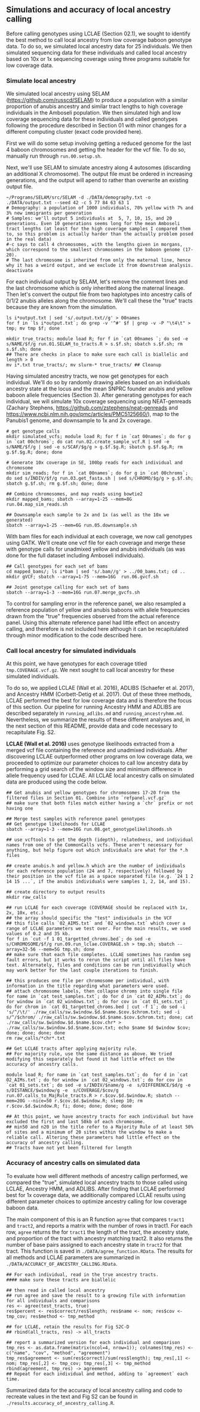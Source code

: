 ## Simulations and accuracy of local ancestry calling

Before calling genotypes using LCLAE (Section 02.1), we sought to identify the best method to call local ancestry from low coverage baboon genotype data. To do so, we simulated local ancestry data for 25 individuals. We then simulated sequencing data for these individuals and called local ancestry based on 10x or 1x sequencing coverage using three programs suitable for low coverage data. 


### Simulate local ancestry

We simulated local ancestry using SELAM (https://github.com/russcd/SELAM) to produce a population with a similar proportion of anubis ancestry and similar tract lengths to high coverage individuals in the Amboseli population. We then simulated high and low coverage sequencing data for these individuals and called genotypes following the procedure described in Section 01 with minor changes for a different computing cluster (exact code provided here). 

First we will do some setup involving getting a reduced genome for the last 4 baboon chromosomes and getting the header for the vcf file. To do so, manually run through `run.00.setup.sh`. 

Next, we'll use SELAM to simulate ancestry along 4 autosomes (discarding an additional X chromosome). The output file must be ordered in increasing generations, and the output will apend to rather than overwrite an existing output file. 

```console
~/Programs/SELAM/src/SELAM -d ./DATA/demography.txt -o ./DATA/output.txt --seed 42 -c 5 77 84 63 63 1
# Demography: a population of 1000 individuals, 70% yellow with 7% and 3% new immigrants per generation
# Samples: we'll output 5 individuals at  5, 7, 10, 15, and 20 generations. Even 10 generations seems long for the mean Amboseli tract lengths (at least for the high coverage samples I compared them to, so this problem is actually harder than the actually problem posed in the real data)
#-c says to call 4 chromosomes, with the lengths given in morgans, which correspond to the smallest chromosomes in the baboon genome (17-20).
# The last chromosome is inherited from only the maternal line, hence why it has a weird output, and we exclude it from downstream analysis. 
deactivate
```

For each individual output by SELAM, let's remove the comment lines and the last chromosome which is only inheritted along the maternal lineage. Then let's convert the output file from two haplotypes into ancestry calls of 0/1/2 anubis alleles along the chromosome. We'll call these the "true" tracts because they are known from the simulation. 

```console
ls i*output.txt | sed 's/.output.txt//g' > 00names 
for f in `ls i*output.txt`; do grep -v '^#' $f | grep -v -P "\t4\t" > tmp; mv tmp $f; done

mkdir true_tracts; module load R; for f in `cat 00names `; do sed -e s/NAME/$f/g run.01.SELAM_to_tracts.R > s.$f.sh; sbatch s.$f.sh; rm s.$f.sh; done
## There are checks in place to make sure each call is biallelic and length > 0
mv i*.txt true_tracts/; mv slurm-* true_tracts/ ## Cleanup
```

Having simulated ancestry tracts, we now get genotypes for each individual. We'll do so by randomly drawing alleles based on an individuals ancestry state at the locus and the mean SNPRC founder anubis and yellow baboon allele frequencies (Section 3). After generating genotypes for each individual, we will simulate 10x coverage sequencing using NEAT-genreads (Zachary Stephens, https://github.com/zstephens/neat-genreads and https://www.ncbi.nlm.nih.gov/pmc/articles/PMC5125660/), map to the Panubis1 genome, and downsample to 1x and 2x coverage. 

```console
# get genotype calls
mkdir simulated_vcfs; module load R; for f in `cat 00names`; do for g in `cat 00chroms`; do cat run.02.create_sample_vcf.R | sed -e s/NAME/$f/g | sed -e s/SCAF/$g/g > g.$f.$g.R; sbatch g.$f.$g.R; rm g.$f.$g.R; done; done 

# Generate 10x coverage in SE, 100bp reads for each individual and chromosome
mkdir sim_reads; for f in `cat 00names`; do for g in `cat 00chroms`; do sed s/INDIV/$f/g run.03.get_fasta.sh | sed s/CHROMO/$g/g > g.$f.sh; sbatch g.$f.sh; rm g.$f.sh; done; done

## Combine chromosomes, and map reads using bowtie2
mkdir mapped_bams; sbatch --array=1-25 --mem=8G run.04.map_sim_reads.sh

## Downsample each sample to 2x and 1x (as well as the 10x we generated)
sbatch --array=1-25 --mem=6G run.05.downsample.sh
```

With bam files for each individual at each coverage, we now call genotypes using GATK. We'll create one vcf file for each coverage and merge these with genotype calls for unadmixed yellow and anubis individuals (as was done for the full dataset including Amboseli individuals). 

```console
## Call genotypes for each set of bams
cd mapped_bams/; ls i*bam | sed 's/.bam//g' > ../00_bams.txt; cd ..
mkdir gVCF; sbatch --array=1-75 --mem=16G  run.06.gvcf.sh

## Joint genotype calling for each set of bams 
sbatch --array=1-3 --mem=16G run.07.merge_gvcfs.sh
```

To control for sampling error in the reference panel, we also resampled a reference population of yellow and anubis baboons with allele frequencies drawn from the "true" frequencies observed from the actual reference panel. Using this alternate reference panel had little effect on ancestry calling, and therefore is not included here although it can be recapitulated through minor modification to the code described here. 

### Call local ancestry for simulated individuals

At this point, we have genotypes for each coverage titled `tmp.COVERAGE.vcf.gz`. We next sought to call local ancestry for these simulated individuals. 

To do so, we applied LCLAE (Wall et al. 2016), ADLIBS (Schaefer et al. 2017), and Ancestry HMM (Corbett-Detig et al. 2017). Out of these three methods, LCLAE performed the best for low coverage data and is therefore the focus of this section. Our pipeline for running Ancestry HMM and ADLIBS are described separately in `running_adlibs.md` and `running_ancestryhmm.md`. Nevertheless, we summarize the results of these different analyses and, in the next section of this README, provide data and code necessary to recapitulate Fig. S2. 

**LCLAE (Wall et al. 2016)** uses genotype likelihoods extracted from a merged vcf file containing the reference and unadmixed individuals. After discovering LCLAE outperformed other programs on low coverage data, we proceeded to optimize our parameter choices to call low ancestry data by performing a grid search of the window size and minimum difference in allele frequency used for LCLAE. All LCLAE local ancestry calls on simulated data are produced using the code below. 

```console
## Get anubis and yellow genotypes for chromosomes 17-20 from the filtered files in Section 01. Combine into `refpanel.vcf.gz`
## make sure that both files match either having a `chr` prefix or not having one

## Merge test samples with reference panel genotypes
## Get genotype likelihoods for LCLAE
sbatch --array=1-3 --mem=16G run.08.get_genotypelikelihoods.sh

## use vcftools to get the depth (idepth), relatedness, and individual names from one of the CommonCalls vcfs. These aren't necessary for anything, but help figure out which individuals are what for the *.h files

## create anubis.h and yellow.h which are the number of individuals for each reference population (24 and 7, respectively) followed by their position in the vcf file as a space separated file (e.g. `24 1 2 14 15 ...`, if the anubis individuals were samples 1, 2, 14, and 15). 

## create directory to output results
mkdir raw_calls

## run LCLAE for each coverage (COVERAGE should be replaced with 1x, 2x, 10x, etc.)
## the array should specific the "test" individuals in the VCF
## this file calls `02_AIMS.txt` and `02_windows.txt` which cover a range of LCLAE parameters we test over. For the main results, we used values of 0.2 and 35 kb. 
for f in `cut -f 1 01_targetted_chroms.bed`; do sed -e s/CHROMOSOME/$f/g run.09.run_lclae.COVERAGE.sh > tmp.sh; sbatch --array=32-56 --mem=5G tmp.sh; done 
## make sure that each file completes. LCLAE sometimes has random seg fault errors, but it works to rerun the script until all files have text. Alternately, files and conditions can be run individually which may work better for the last couple iterations to finish. 

## this produces one file per chromosome per individual, with information in the title regarding what parameters were used. 
## attach chromosome labels, then collapse chroms into single file 
for name in `cat test_samples.txt`; do for d in `cat 02_AIMs.txt`; do for window in `cat 02_windows.txt`; do for cov in `cat 01_sets.txt`; do for chrom in `cat 01_targetted_chroms.bed | cut -f 1`; do sed -i 's/^/\t/' ./raw_calls/sw.$window.$d.$name.$cov.$chrom.txt; sed -i s/^/$chrom/ ./raw_calls/sw.$window.$d.$name.$cov.$chrom.txt; done; cat ./raw_calls/sw.$window.$d.$name.$cov.chr* > ./raw_calls/sw.$window.$d.$name.$cov.txt; echo $name $d $window $cov; done; done; done; done 
rm raw_calls/*chr*.txt

## Get LCLAE tracts after applying majority rule. 
## For majority rule, use the same distance as above. We tried modifying this separately but found it had little effect on the accuracy of ancestry calls. 

module load R; for name in `cat test_samples.txt`; do  for d in `cat 02_AIMs.txt`; do for window in `cat 02_windows.txt`; do for cov in `cat 01_sets.txt`; do sed -e s/INDIV/$name/g -e  s/DIFFERENCE/$d/g -e  s/DISTANCE/$window/g -e  s/COVERAGE/$cov/g run.07.calls_to_MajRule_tracts.R > r.$cov.$d.$window.R; sbatch --mem=20G --nice=50 r.$cov.$d.$window.R; sleep 10; rm r.$cov.$d.$window.R; fi; done; done; done; done 

## At this point, we have ancestry tracts for each individual but have excluded the first and last 50kb of each chromosome. 
## min50 and n20 in the title refer to a Majority Rule of at least 50% of sites and a minimum of 20 sites within the window to make a reliable call. Altering these parameters had little effect on the accuracy of ancestry calling. 
## Tracts have not yet been filtered for length

```

### Accuracy of ancestry calls on simulated data

To evaluate how well different methods of ancestry callign performed, we compared the "true", simulated local ancestry tracts to those called using LCLAE, Ancestry HMM, and ADLIBS. After finding that LCLAE performed best for 1x coverage data, we additionally compared LCLAE results using different parameter choices to optimize ancestry calling for low coverage baboon data. 

The main component of this is an R function `agree` that compares `tract1` and `tract2`, and reports a matrix with the number of rows in tract1. For each row, `agree` returns the for `tract1` the length of the tract, the ancestry state, and proportion of the tract with ancestry matching tract2. It also returns the number of base pairs assigned to each ancestry state in `tract2` for that tract. This function is saved in `./DATA/agree_function.RData`. The results for all methods and LCLAE parameters are summarized in `./DATA/ACCURACY_OF_ANCESTRY_CALLING.RData`. 

```console
## For each individual, read in the true ancestry tracts. 
#### make sure these tracts are biallelic

## then read in called local ancestry
## run agree and save the result to a growing file with information for all individuals and comparisons
res <- agree(test_tracts, true)
res$percent <- res$correct/res$length; res$name <- nom; res$cov <- tmp_cov; res$method <- tmp_method

## for LCLAE, retain the results for Fig S2C-D
## rbind(all_tracts, res) -> all_tracts

## report a summarized version for each individual and comparison
tmp_res <- as.data.frame(matrix(ncol=4, nrow=1)); colnames(tmp_res) <- c("name", "cov", "method", "agreement")
tmp_res$agreement <- sum(res$correct)/sum(res$length); tmp_res[,1] <- nom; tmp_res[,2] <- tmp_cov; tmp_res[,3] <- tmp_method
rbind(agreement, tmp_res) -> agreement
## Repeat for each individual and method, adding to `agreement` each time. 
```

Summarized data for the accuracy of local ancestry calling and code to recreate values in the text and Fig S2 can be found in `./results.accuracy_of_ancestry_calling.R`. 